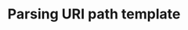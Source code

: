 ---
layout: post

title: "Parsing URI path template"

description: ""

category: "6. OData Features"

---